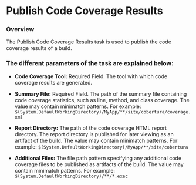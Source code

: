 # Publish Code Coverage Results

### Overview
The Publish Code Coverage Results task is used to publish the code coverage results of a build. 

### The different parameters of the task are explained below:

- **Code Coverage Tool:**	Required Field. The tool with which code coverage results are generated.

- **Summary File:**		Required Field. The path of the summary file containing code coverage statistics, such as line, method, and class coverage. The value may contain minimatch patterns. For example: `$(System.DefaultWorkingDirectory)/MyApp/**/site/cobertura/coverage.xml`

- **Report Directory:**		The path of the code coverage HTML report directory. The report directory is published for later viewing as an artifact of the build. The value may contain minimatch patterns. For example: `$(System.DefaultWorkingDirectory)/MyApp/**/site/cobertura`

- **Additional Files:**		The file path pattern specifying any additional code coverage files to be published as artifacts of the build. The value may contain minimatch patterns. For example: `$(System.DefaultWorkingDirectory)/**/*.exec`